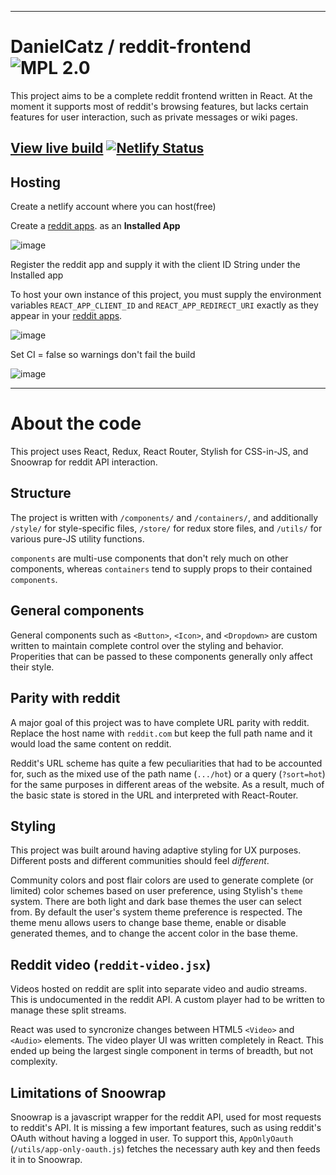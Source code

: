 

---

# DanielCatz / reddit-frontend ![MPL 2.0](https://img.shields.io/github/license/junipf/reddit-frontend.svg)

This project aims to be a complete reddit frontend written in React. At the moment it supports most of reddit's browsing features, but lacks certain features for user interaction, such as private messages or wiki pages.

## [View live build](https://daniel-catz.netlify.app/) [![Netlify Status](https://api.netlify.com/api/v1/badges/d54858e6-3ea1-4e12-8a57-a134bf430d5d/deploy-status)](https://app.netlify.com/sites/jpf-reddit/deploys)

## Hosting

Create a netlify account where you can host(free)

Create a [reddit apps](https://www.reddit.com/prefs/apps/). as an **Installed App**

![image](https://user-images.githubusercontent.com/5420294/179425828-bacecad5-8740-4dd3-8b81-f88c9a7c0816.png)

Register the reddit app and supply it with the client ID
String under the Installed app

To host your own instance of this project, you must supply the environment variables `REACT_APP_CLIENT_ID` and `REACT_APP_REDIRECT_URI` exactly as they appear in your [reddit apps](https://www.reddit.com/prefs/apps/). 


![image](https://user-images.githubusercontent.com/5420294/179425653-d781ec15-a5f4-4eda-af5f-17fe17c94f39.png)

Set CI = false so warnings don't fail the build

![image](https://user-images.githubusercontent.com/5420294/179426018-634ad47d-ddf9-4d0d-ba65-e71bb8317b83.png)


---

# About the code

This project uses React, Redux, React Router, Stylish for CSS-in-JS, and Snoowrap for reddit API interaction.

## Structure

The project is written with `/components/` and `/containers/`, and additionally `/style/` for style-specific files, `/store/` for redux store files, and `/utils/` for various pure-JS utility functions.

`components` are multi-use components that don't rely much on other components, whereas `containers` tend to supply props to their contained `components`.

## General components

General components such as `<Button>`, `<Icon>`, and `<Dropdown>` are custom written to maintain complete control over the styling and behavior. Properities that can be passed to these components generally only affect their style.

## Parity with reddit

A major goal of this project was to have complete URL parity with reddit. Replace the host name with `reddit.com` but keep the full path name and it would load the same content on reddit.

Reddit's URL scheme has quite a few peculiarities that had to be accounted for, such as the mixed use of the path name (`.../hot`) or a query (`?sort=hot`) for the same purposes in different areas of the website. As a result, much of the basic state is stored in the URL and interpreted with React-Router.

## Styling

This project was built around having adaptive styling for UX purposes. Different posts and different communities should feel *different*.

Community colors and post flair colors are used to generate complete (or limited) color schemes based on user preference, using Stylish's `theme` system. There are both light and dark base themes the user can select from. By default the user's system theme preference is respected. The theme menu allows users to change base theme, enable or disable generated themes, and to change the accent color in the base theme.
  
## Reddit video (`reddit-video.jsx`)

Videos hosted on reddit are split into separate video and audio streams. This is undocumented in the reddit API. A custom player had to be written to manage these split streams.

React was used to syncronize changes between HTML5 `<Video>` and `<Audio>` elements. The video player UI was written completely in React. This ended up being the largest single component in terms of breadth, but not complexity.

## Limitations of Snoowrap

Snoowrap is a javascript wrapper for the reddit API, used for most requests to reddit's API. It is missing a few important features, such as using reddit's OAuth without having a logged in user. To support this, `AppOnlyOauth` (`/utils/app-only-oauth.js`) fetches the necessary auth key and then feeds it in to Snoowrap.

